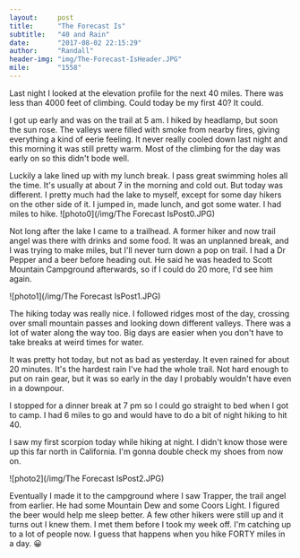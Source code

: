```yaml
---
layout:     post
title:      "The Forecast Is"
subtitle:   "40 and Rain"
date:       "2017-08-02 22:15:29"
author:     "Randall"
header-img: "img/The-Forecast-IsHeader.JPG"
mile:       "1558"
---
```

Last night I looked at the elevation profile for the next 40 miles. There was less than 4000 feet of climbing. Could today be my first 40? It could.

I got up early and was on the trail at 5 am. I hiked by headlamp, but soon the sun rose. The valleys were filled with smoke from nearby fires, giving everything a kind of eerie feeling. It never really cooled down last night and this morning it was still pretty warm. Most of the climbing for the day was early on so this didn't bode well.

Luckily a lake lined up with my lunch break. I pass great swimming holes all the time. It's usually at about 7 in the morning and cold out. But today was different. I pretty much had the lake to myself, except for some day hikers on the other side of it. I jumped in, made lunch, and got some water. I had miles to hike.
![photo0](/img/The Forecast IsPost0.JPG)

Not long after the lake I came to a trailhead. A former hiker and now trail angel was there with drinks and some food. It was an unplanned break, and I was trying to make miles, but I'll never turn down a pop on trail. I had a Dr Pepper and a beer before heading out. He said he was headed to Scott Mountain Campground afterwards, so if I could do 20 more, I'd see him again.

![photo1](/img/The Forecast IsPost1.JPG)

The hiking today was really nice. I followed ridges most of the day, crossing over small mountain passes and looking down different valleys. There was a lot of water along the way too. Big days are easier when you don't have to take breaks at weird times for water.

It was pretty hot today, but not as bad as yesterday. It even rained for about 20 minutes. It's the hardest rain I've had the whole trail. Not hard enough to put on rain gear, but it was so early in the day I probably wouldn't have even in a downpour.

I stopped for a dinner break at 7 pm so I could go straight to bed when I got to camp. I had 6 miles to go and would have to do a bit of night hiking to hit 40. 

I saw my first scorpion today while hiking at night. I didn't know those were up this far north in California. I'm gonna double check my shoes from now on.

![photo2](/img/The Forecast IsPost2.JPG)

Eventually I made it to the campground where I saw Trapper, the trail angel from earlier. He had some Mountain Dew and some Coors Light. I figured the beer would help me sleep better. A few other hikers were still up and it turns out I knew them. I met them before I took my week off. I'm catching up to a lot of people now. I guess that happens when you hike FORTY miles in a day. 😀
